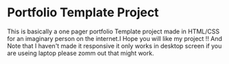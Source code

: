 # Portfolio Template Project
This is basically a one pager portfolio Template project made in HTML/CSS for an imaginary person on the internet.I Hope you will like my project !! And Note that I haven't made it responsive it only works in desktop screen if you are useing laptop please zomm out that might work.
